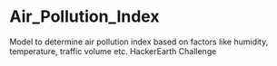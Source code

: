 # Air_Pollution_Index
Model to determine air pollution index based on factors like humidity, temperature, traffic volume etc. HackerEarth Challenge
